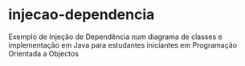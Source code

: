 # injecao-dependencia
Exemplo de Injeção de Dependência num diagrama de classes e implementação em Java para estudantes iniciantes em Programação Orientada a Objectos
